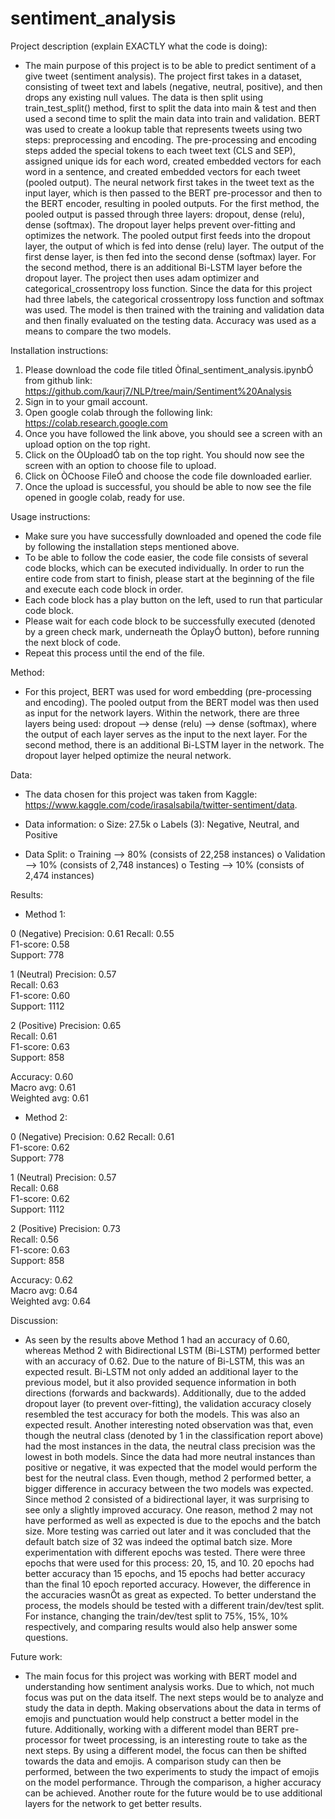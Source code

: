 # sentiment_analysis
Project description (explain EXACTLY what the code is doing):

- The main purpose of this project is to be able to predict sentiment of a give tweet (sentiment analysis). The project first takes in a dataset, consisting of tweet text and labels (negative, neutral, positive), and then drops any existing null values. The data is then split using train_test_split() method, first to split the data into main & test and then used a second time to split the main data into train and validation. BERT was used to create a lookup table that represents tweets using two steps: preprocessing and encoding. The pre-processing and encoding steps added the special tokens to each tweet text (CLS and SEP), assigned unique ids for each word, created embedded vectors for each word in a sentence, and created embedded vectors for each tweet (pooled output). The neural network first takes in the tweet text as the input layer, which is then passed to the BERT pre-processor and then to the BERT encoder, resulting in pooled outputs. For the first method, the pooled output is passed through three layers: dropout, dense (relu), dense (softmax). The dropout layer helps prevent over-fitting and optimizes the network. The pooled output first feeds into the dropout layer, the output of which is fed into dense (relu) layer. The output of the first dense layer, is then fed into the second dense (softmax) layer. For the second method, there is an additional Bi-LSTM layer before the dropout layer. The project then uses adam optimizer and categorical_crossentropy loss function. Since the data for this project had three labels, the categorical crossentropy loss function and softmax was used. The model is then trained with the training and validation data and then finally evaluated on the testing data. Accuracy was used as a means to compare the two models. 


Installation instructions:
1. Please download the code file titled Òfinal_sentiment_analysis.ipynbÓ from github link: https://github.com/kaurj7/NLP/tree/main/Sentiment%20Analysis 
2. Sign in to your gmail account. 
3. Open google colab through the following link: https://colab.research.google.com
4. Once you have followed the link above, you should see a screen with an upload option on the top right.
5. Click on the ÒUploadÓ tab on the top right. You should now see the screen with an option to choose file to upload.
6. Click on ÒChoose FileÓ and choose the code file downloaded earlier. 
7. Once the upload is successful, you should be able to now see the file opened in google colab, ready for use.


Usage instructions:
- Make sure you have successfully downloaded and opened the code file by following the installation steps mentioned above. 
- To be able to follow the code easier, the code file consists of several code blocks, which can be executed individually. In order to run the entire code from start to finish, please start at the beginning of the file and execute each code block in order. 
- Each code block has a play button on the left, used to run that particular code block. 
- Please wait for each code block to be successfully executed (denoted by a green check mark, underneath the ÒplayÓ button), before running the next block of code.
- Repeat this process until the end of the file.  


Method:

- For this project, BERT was used for word embedding (pre-processing and encoding).  The pooled output from the BERT model was then used as input for the network layers. Within the network, there are three layers being used: dropout --> dense (relu) --> dense (softmax), where the output of each layer serves as the input to the next layer. For the second method, there is an additional Bi-LSTM layer in the network. The dropout layer helped optimize the neural network. 


Data:
- The data chosen for this project was taken from Kaggle: https://www.kaggle.com/code/irasalsabila/twitter-sentiment/data. 

- Data information:
o Size: 27.5k
o Labels (3): Negative, Neutral, and Positive

- Data Split:
o Training --> 80% (consists of 22,258 instances)
o Validation --> 10% (consists of 2,748 instances)
o Testing --> 10% (consists of 2,474 instances)


Results:

- Method 1:

0 (Negative)
Precision: 0.61 
Recall: 0.55 	    
F1-score: 0.58 	   
Support: 778




1 (Neutral)
Precision: 0.57	       
Recall: 0.63              
F1-score: 0.60              
Support: 1112

2 (Positive)
Precision: 0.65	       
Recall: 0.61              
F1-score: 0.63                
Support: 858
      
Accuracy: 0.60      
Macro avg: 0.61 	      
Weighted avg: 0.61 	   



- Method 2:

0 (Negative)
Precision: 0.62 
Recall: 0.61    
F1-score: 0.62 	   
Support: 778

1 (Neutral)
Precision: 0.57	       
Recall: 0.68              
F1-score: 0.62              
Support: 1112

2 (Positive)
Precision: 0.73       
Recall: 0.56              
F1-score: 0.63                
Support: 858
      
Accuracy: 0.62      
Macro avg: 0.64 	      
Weighted avg: 0.64





Discussion:

- As seen by the results above Method 1 had an accuracy of 0.60, whereas Method 2 with Bidirectional LSTM (Bi-LSTM) performed better with an accuracy of 0.62. Due to the nature of Bi-LSTM, this was an expected result. Bi-LSTM not only added an additional layer to the previous model, but it also provided sequence information in both directions (forwards and backwards). Additionally, due to the added dropout layer (to prevent over-fitting), the validation accuracy closely resembled the test accuracy for both the models. This was also an expected result. Another interesting noted observation was that, even though the neutral class (denoted by 1 in the classification report above) had the most instances in the data, the neutral class precision was the lowest in both models. Since the data had more neutral instances than positive or negative, it was expected that the model would perform the best for the neutral class. Even though, method 2 performed better, a bigger difference in accuracy between the two models was expected. Since method 2 consisted of a bidirectional layer, it was surprising to see only a slightly improved accuracy. One reason, method 2 may not have performed as well as expected is due to the epochs and the batch size. More testing was carried out later and it was concluded that the default batch size of 32 was indeed the optimal batch size. More experimentation with different epochs was tested. There were three epochs that were used for this process: 20, 15, and 10. 20 epochs had better accuracy than 15 epochs, and 15 epochs had better accuracy than the final 10 epoch reported accuracy. However, the difference in the accuracies wasnÕt as great as expected. To better understand the process, the models should be tested with a different train/dev/test split. For instance, changing the train/dev/test split to 75%, 15%, 10% respectively, and comparing results would also help answer some questions. 



Future work:

- The main focus for this project was working with BERT model and understanding how sentiment analysis works. Due to which, not much focus was put on the data itself. The next steps would be to analyze and study the data in depth. Making observations about the data in terms of emojis and punctuation would help construct a better model in the future. Additionally, working with a different model than BERT pre-processor for tweet processing, is an interesting route to take as the next steps. By using a different model, the focus can then be shifted towards the data and emojis. A comparison study can then be performed, between the two experiments to study the impact of emojis on the model performance. Through the comparison, a higher accuracy can be achieved. Another route for the future would be to use additional layers for the network to get better results. 
 
